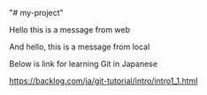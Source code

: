 "# my-project" 

Hello this is a message from web

And hello, this is a message from local

Below is link for learning Git in Japanese

https://backlog.com/ja/git-tutorial/intro/intro1_1.html
